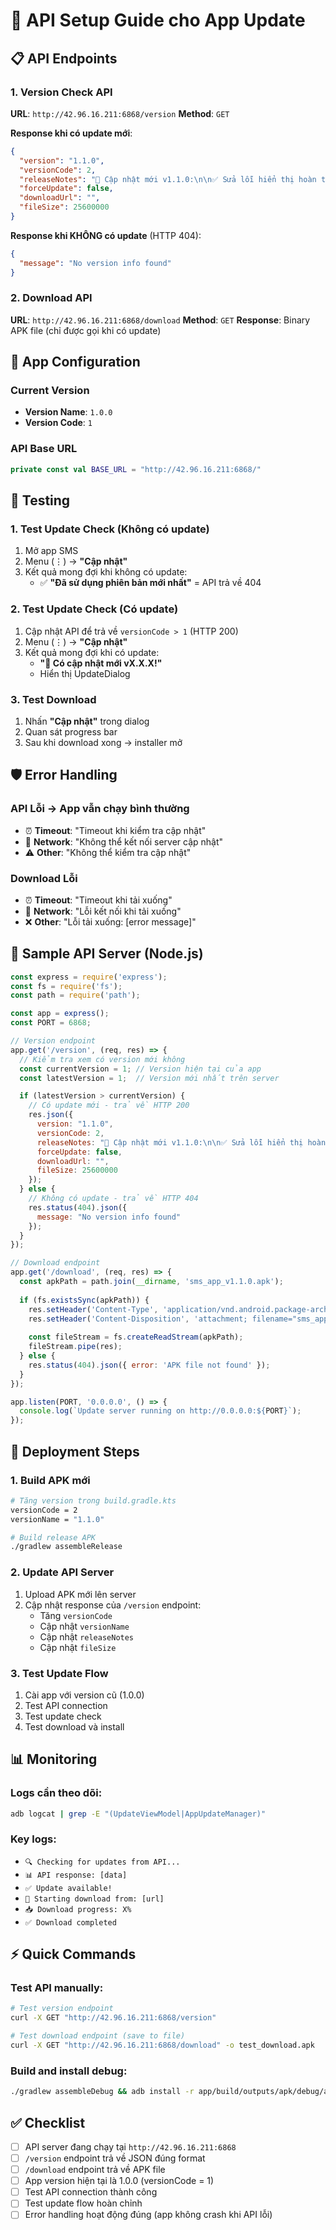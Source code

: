 # 🚀 API Setup Guide cho App Update

## 📋 API Endpoints

### 1. Version Check API
**URL**: `http://42.96.16.211:6868/version`
**Method**: `GET`

**Response khi có update mới**:
```json
{
  "version": "1.1.0",
  "versionCode": 2,
  "releaseNotes": "🚀 Cập nhật mới v1.1.0:\n\n✅ Sửa lỗi hiển thị hoàn thành SMS\n✅ Cải thiện hiệu suất gửi SMS\n✅ Thêm tính năng reset progress",
  "forceUpdate": false,
  "downloadUrl": "",
  "fileSize": 25600000
}
```

**Response khi KHÔNG có update** (HTTP 404):
```json
{
  "message": "No version info found"
}
```

### 2. Download API
**URL**: `http://42.96.16.211:6868/download`
**Method**: `GET`
**Response**: Binary APK file (chỉ được gọi khi có update)

## 🔧 App Configuration

### Current Version
- **Version Name**: `1.0.0`
- **Version Code**: `1`

### API Base URL
```kotlin
private const val BASE_URL = "http://42.96.16.211:6868/"
```

## 🧪 Testing

### 1. Test Update Check (Không có update)
1. Mở app SMS
2. Menu (⋮) → **"Cập nhật"**
3. Kết quả mong đợi khi không có update:
   - ✅ **"Đã sử dụng phiên bản mới nhất"** = API trả về 404

### 2. Test Update Check (Có update)
1. Cập nhật API để trả về `versionCode > 1` (HTTP 200)
2. Menu (⋮) → **"Cập nhật"**
3. Kết quả mong đợi khi có update:
   - **"🚀 Có cập nhật mới vX.X.X!"**
   - Hiển thị UpdateDialog

### 3. Test Download
1. Nhấn **"Cập nhật"** trong dialog
2. Quan sát progress bar
3. Sau khi download xong → installer mở

## 🛡️ Error Handling

### API Lỗi → App vẫn chạy bình thường
- ⏰ **Timeout**: "Timeout khi kiểm tra cập nhật"
- 📶 **Network**: "Không thể kết nối server cập nhật"
- ⚠️ **Other**: "Không thể kiểm tra cập nhật"

### Download Lỗi
- ⏰ **Timeout**: "Timeout khi tải xuống"
- 📶 **Network**: "Lỗi kết nối khi tải xuống"
- ❌ **Other**: "Lỗi tải xuống: [error message]"

## 📱 Sample API Server (Node.js)

```javascript
const express = require('express');
const fs = require('fs');
const path = require('path');

const app = express();
const PORT = 6868;

// Version endpoint
app.get('/version', (req, res) => {
  // Kiểm tra xem có version mới không
  const currentVersion = 1; // Version hiện tại của app
  const latestVersion = 1;  // Version mới nhất trên server

  if (latestVersion > currentVersion) {
    // Có update mới - trả về HTTP 200
    res.json({
      version: "1.1.0",
      versionCode: 2,
      releaseNotes: "🚀 Cập nhật mới v1.1.0:\n\n✅ Sửa lỗi hiển thị hoàn thành SMS\n✅ Cải thiện hiệu suất gửi SMS\n✅ Thêm tính năng reset progress",
      forceUpdate: false,
      downloadUrl: "",
      fileSize: 25600000
    });
  } else {
    // Không có update - trả về HTTP 404
    res.status(404).json({
      message: "No version info found"
    });
  }
});

// Download endpoint
app.get('/download', (req, res) => {
  const apkPath = path.join(__dirname, 'sms_app_v1.1.0.apk');
  
  if (fs.existsSync(apkPath)) {
    res.setHeader('Content-Type', 'application/vnd.android.package-archive');
    res.setHeader('Content-Disposition', 'attachment; filename="sms_app_v1.1.0.apk"');
    
    const fileStream = fs.createReadStream(apkPath);
    fileStream.pipe(res);
  } else {
    res.status(404).json({ error: 'APK file not found' });
  }
});

app.listen(PORT, '0.0.0.0', () => {
  console.log(`Update server running on http://0.0.0.0:${PORT}`);
});
```

## 🚀 Deployment Steps

### 1. Build APK mới
```bash
# Tăng version trong build.gradle.kts
versionCode = 2
versionName = "1.1.0"

# Build release APK
./gradlew assembleRelease
```

### 2. Update API Server
1. Upload APK mới lên server
2. Cập nhật response của `/version` endpoint:
   - Tăng `versionCode`
   - Cập nhật `versionName`
   - Cập nhật `releaseNotes`
   - Cập nhật `fileSize`

### 3. Test Update Flow
1. Cài app với version cũ (1.0.0)
2. Test API connection
3. Test update check
4. Test download và install

## 📊 Monitoring

### Logs cần theo dõi:
```bash
adb logcat | grep -E "(UpdateViewModel|AppUpdateManager)"
```

### Key logs:
- `🔍 Checking for updates from API...`
- `📊 API response: [data]`
- `✅ Update available!`
- `🚀 Starting download from: [url]`
- `📥 Download progress: X%`
- `✅ Download completed`

## ⚡ Quick Commands

### Test API manually:
```bash
# Test version endpoint
curl -X GET "http://42.96.16.211:6868/version"

# Test download endpoint (save to file)
curl -X GET "http://42.96.16.211:6868/download" -o test_download.apk
```

### Build and install debug:
```bash
./gradlew assembleDebug && adb install -r app/build/outputs/apk/debug/app-debug.apk
```

## ✅ Checklist

- [ ] API server đang chạy tại `http://42.96.16.211:6868`
- [ ] `/version` endpoint trả về JSON đúng format
- [ ] `/download` endpoint trả về APK file
- [ ] App version hiện tại là 1.0.0 (versionCode = 1)
- [ ] Test API connection thành công
- [ ] Test update flow hoàn chỉnh
- [ ] Error handling hoạt động đúng (app không crash khi API lỗi)
